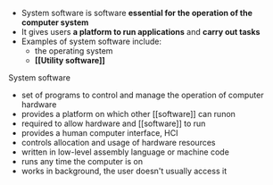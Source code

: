 - System software is software **essential for the operation of the computer system**
- It gives users **a platform to run applications** and **carry out tasks**
- Examples of system software include:
    - the operating system
    - **[[Utility software]]**

System software
- set of programs to control and manage the operation of computer hardware
- provides a platform on which other [[software]] can runon
- required to allow hardware and [[software]] to run
- provides a human computer interface, HCI
- controls allocation and usage of hardware resources
- written in low-level assembly language or machine code
- runs any time the computer is on
- works in background, the user doesn't usually access it
